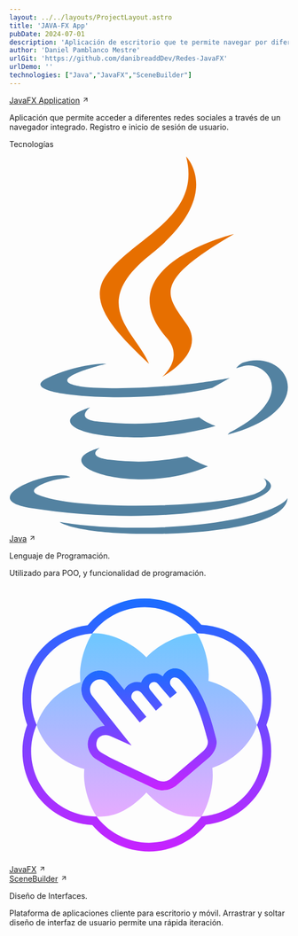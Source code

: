 ```yaml
---
layout: ../../layouts/ProjectLayout.astro
title: 'JAVA-FX App'
pubDate: 2024-07-01
description: 'Aplicación de escritorio que te permite navegar por diferentes redes sociales a través de un navegador integrado.'
author: 'Daniel Pamblanco Mestre'
urlGit: 'https://github.com/danibreaddDev/Redes-JavaFX'
urlDemo: ''
technologies: ["Java","JavaFX","SceneBuilder"]
---
```

<div class="grid items-center py-4 space-y-20">
  <div class="flex flex-col space-y-5">
  <div class="group flex space-x-1 items-center">
    <a class="text-xl text-neutral-700 dark:text-neutral-200 decoration-solid underline-offset-[5px] hover:underline" href="https://github.com/danibreaddDev/Redes-JavaFX"
    target="_blank">JavaFX Application</a>
    <svg
                width="13"
                height="13"
                stroke="currentColor"
                stroke-width="2"
                class="lucide-icon lucide lucide-arrow-up-right opacity-50 duration-200 group-hover:translate-x-[1.5px] group-hover:opacity-100 font-semibold stroke-neutral-700 dark:stroke-neutral-100"
                xmlns="http://www.w3.org/2000/svg"
                viewBox="0 0 24 24"
                fill="none"
                stroke-linecap="round"
                stroke-linejoin="round"
                ><path d="M7 7h10v10"></path><path d="M7 17 17 7"></path></svg>
                </div>
    <p class="text-sm text-neutral-600 dark:text-neutral-300">Aplicación que permite acceder a diferentes redes sociales a través de un navegador integrado. Registro e inicio de sesión de usuario.</p>
    <p class="text-lg text-neutral-700 dark:text-neutral-200">Tecnologías</p>
    <div class="grid grid-cols-1 sm:grid-cols-2 gap-10">
    <!-- Tecnología 1 -->
      <div class="flex flex-col p-5 space-y-2 ring-1 ring-gray-300 dark:ring-neutral-700 rounded-lg hover:shadow-md transition-shadow duration-500  dark:hover:shadow-neutral-300 hover:shadow-neutral-400">
        <div class="flex flex-wrap gap-2 items-center">
        <svg xmlns="http://www.w3.org/2000/svg" class="size-9" preserveAspectRatio="xMidYMid" viewBox="0 0 256 346"><path d="M83 267s-14 8 9 11c27 3 41 2 71-3 0 0 8 5 19 9-67 29-153-2-99-17M74 230s-15 11 8 13c29 3 52 3 92-4 0 0 6 5 15 8-82 24-173 2-115-17" fill="#5382A1"/><path d="M144 166c17 19-4 36-4 36s42-22 22-49c-18-26-32-38 44-82 0 0-119 29-62 95" fill="#E76F00"/><path d="M233 295s10 8-10 15c-39 12-163 15-197 0-12-5 11-13 18-14l12-2c-14-9-89 19-38 28 138 22 251-10 215-27M89 190s-63 15-22 21c17 2 51 2 83-1 26-2 52-7 52-7l-16 9c-64 16-187 8-151-9 30-14 54-13 54-13M202 253c64-33 34-66 13-61l-7 2s2-3 6-5c41-14 73 43-14 66l2-2" fill="#5382A1"/><path d="M162 0s36 36-34 91c-56 45-12 70 0 99-32-30-56-56-40-80 23-35 89-53 74-110" fill="#E76F00"/><path d="M95 345c62 4 158-3 160-32 0 0-4 11-51 20-53 10-119 9-158 2 0 0 8 7 49 10" fill="#5382A1"/>
</svg>
          <div class="flex flex-col">
            <div class="group flex space-x-1 items-center">
              <a class="text-neutral-700 dark:text-neutral-200 " href="https://www.java.com/es/" target="_blank">Java</a>
              <svg
                width="13"
                height="13"
                stroke="currentColor"
                stroke-width="2"
                class="lucide-icon lucide lucide-arrow-up-right opacity-50 duration-200 group-hover:translate-x-[1.5px] group-hover:opacity-100 font-semibold stroke-neutral-700 dark:stroke-neutral-100"
                xmlns="http://www.w3.org/2000/svg"
                viewBox="0 0 24 24"
                fill="none"
                stroke-linecap="round"
                stroke-linejoin="round"
                ><path d="M7 7h10v10"></path><path d="M7 17 17 7"></path></svg>
            </div>
            <p class="text-sm text-neutral-500 dark:text-neutral-300">Lenguaje de Programación.</p>
          </div>
        </div>
        <p class="text-sm p-1 rounded text-neutral-700 dark:text-neutral-200">Utilizado para POO, y funcionalidad de programación.</p>
      </div>
      <!-- siguiente tech -->
      <div class="flex flex-col p-5 space-y-2 ring-1 ring-gray-300 dark:ring-neutral-700 rounded-lg hover:shadow-md transition-shadow duration-500  dark:hover:shadow-neutral-300 hover:shadow-neutral-400">
        <div class="flex flex-wrap gap-2 items-center">
         <svg xmlns="http://www.w3.org/2000/svg" x="0px" y="0px" class="size-9" viewBox="0 0 64 64"><linearGradient id="wggQ9XxoUzUhZN5WQr-sja_BZz399uT6eo0_gr1" x1="31.5" x2="31.5" y1="10.98" y2="53.049" gradientUnits="userSpaceOnUse"><stop offset="0" stop-color="#6dc7ff"></stop><stop offset="1" stop-color="#e6abff"></stop></linearGradient><path fill="url(#wggQ9XxoUzUhZN5WQr-sja_BZz399uT6eo0_gr1)" d="M56.75,32c-1.56-4.97-6.23-8.81-11.13-10.11c0.04-0.47,0.06-0.94,0.06-1.42 c0-3.19-1.1-7.01-2.68-9.47c-4,0-8.92,2.62-11.6,5.5c-2.68-2.88-7.94-5.79-12.4-5.5c-1.54,2.43-2.8,6.34-2.8,9.47 c0,0.58,0.03,1.14,0.09,1.7c-4.48,1.5-8.58,5.17-10.04,9.83c1.56,4.97,6.03,8.81,10.93,10.11c-0.04,0.47-0.06,0.94-0.06,1.42 c0,3.19,1.3,7.01,2.88,9.47c0.39,0.03,0.6,0,1,0c4.16,0,7.72-2.62,10.4-5.5C34.08,50.38,37.84,53,42,53c0.74,0,1.29,0.11,2,0 c1.54-2.43,2.6-6.34,2.6-9.47c0-0.58-0.03-1.14-0.09-1.7C50.99,40.33,55.29,36.66,56.75,32z M45.65,39.59l-7.29,6.21 c-0.91,0.77-2.04,1.18-3.2,1.18c-0.55,0-1.12-0.1-1.66-0.29c0,0-8.12-3.74-10.77-5.11c-0.71-0.37-1.94-1.14-2.82-1.7 c-1.27-0.81-2.09-2.25-1.95-3.77c0.02-0.16,0.04-0.32,0.07-0.49c0.27-1.27,1.08-2.35,2.22-2.97c0.5-0.26,1.04-0.41,1.57-0.45 l-4.38-5.61c-1.48-1.87-1.18-4.61,0.65-6.1c1.83-1.5,4.51-1.2,5.98,0.67l2.28,2.79c0.21-0.42,0.5-0.8,0.88-1.11 c0.86-0.7,1.97-0.88,2.96-0.58c0.18-0.55,0.52-1.05,0.99-1.44c0.66-0.54,1.48-0.78,2.31-0.69c0.62,0.07,1.19,0.32,1.66,0.72 c0.2-0.43,0.48-0.81,0.86-1.11c1.23-1.01,3.07-1.01,4.34,0.37c2.72,2.93,4.83,5.97,7.06,15.11C47.78,36.76,46.97,38.46,45.65,39.59 z"></path><linearGradient id="wggQ9XxoUzUhZN5WQr-sjb_BZz399uT6eo0_gr2" x1="32" x2="32" y1="19.02" y2="46.98" gradientUnits="userSpaceOnUse"><stop offset="0" stop-color="#1a6dff"></stop><stop offset="1" stop-color="#c822ff"></stop></linearGradient><path fill="url(#wggQ9XxoUzUhZN5WQr-sjb_BZz399uT6eo0_gr2)" d="M47.408,35.217 c-2.228-9.134-4.342-12.179-7.053-15.112c-1.272-1.377-3.114-1.38-4.347-0.365c-0.373,0.301-0.658,0.683-0.861,1.108 c-0.468-0.395-1.038-0.645-1.655-0.714c-0.833-0.097-1.653,0.15-2.307,0.686c-0.474,0.388-0.812,0.886-0.997,1.439 c-0.985-0.3-2.093-0.122-2.952,0.582c-0.382,0.313-0.674,0.693-0.887,1.105l-2.276-2.786c-1.472-1.867-4.148-2.172-5.978-0.67 c-1.83,1.492-2.129,4.232-0.657,6.099l4.387,5.612c-0.537,0.041-1.074,0.183-1.572,0.447c-1.144,0.619-1.95,1.705-2.218,2.974 c-0.033,0.163-0.057,0.327-0.071,0.491c-0.136,1.516,0.682,2.956,1.945,3.766c0.881,0.565,2.111,1.335,2.821,1.701 c2.651,1.365,10.773,5.105,10.773,5.105c0.537,0.193,1.104,0.294,1.661,0.294c1.154,0,2.288-0.406,3.193-1.177l7.291-6.211 C46.97,38.465,47.785,36.762,47.408,35.217z M44.374,38.038l-7.292,6.201c-0.806,0.69-1.92,0.893-2.915,0.538 c0,0-7.888-3.725-10.773-5.115c-0.355-0.171-1.587-0.894-2.344-1.342c-0.677-0.401-1.154-1.134-1.113-1.932 c0.006-0.116,0.021-0.233,0.045-0.349c0.139-0.69,0.318-1.116,0.945-1.451c0.925-0.497,1.87-0.264,3.114,0.376l3.979,1.776 l-9.032-11.417c-0.786-0.995-0.627-2.456,0.348-3.248c0.975-0.802,2.397-0.639,3.193,0.365l4.025,4.929 c0.026,0.036,0.042,0.076,0.07,0.111l0.012-0.01l3.235,3.962l1.522-1.309l-3.248-3.976c-0.351-0.515-0.217-1.269,0.336-1.721 c0.535-0.439,1.319-0.349,1.765,0.216l3.339,4.088l1.5-1.333l-2.817-3.461l0.012-0.01c-0.4-0.508-0.339-1.12,0.152-1.522 c0.238-0.196,0.534-0.284,0.845-0.251c0.305,0.034,0.58,0.188,0.791,0.456l2.768,3.247l1.542-1.25l-1.313-1.566 c-0.199-0.254-0.289-0.578-0.249-0.893c0.03-0.325,0.189-0.619,0.438-0.822c0.686-0.568,1.587,0.076,1.81,0.325 c2.387,2.659,4.253,5.323,6.376,13.884C45.651,36.389,45.16,37.358,44.374,38.038z"></path><linearGradient id="wggQ9XxoUzUhZN5WQr-sjc_BZz399uT6eo0_gr3" x1="31.5" x2="31.5" y1="3" y2="61" gradientUnits="userSpaceOnUse"><stop offset="0" stop-color="#1a6dff"></stop><stop offset="1" stop-color="#c822ff"></stop></linearGradient><path fill="url(#wggQ9XxoUzUhZN5WQr-sjc_BZz399uT6eo0_gr3)" d="M32,61 c-5.036,0-9.743-2.197-12.987-6.046C9.996,54.44,3,47.08,3,38c0-2.054,0.37-4.07,1.1-6C3.37,30.07,3,28.054,3,26 c0-8.667,6.396-15.848,14.946-16.873C21.194,5.228,25.928,3,31,3c5.036,0,9.743,2.197,12.987,6.046C53.004,9.56,60,16.92,60,26 c0,2.054-0.37,4.07-1.1,6c0.729,1.93,1.1,3.946,1.1,6c0,8.667-6.396,15.848-14.946,16.873C41.806,58.772,37.072,61,32,61z M31,5 c-4.599,0-8.883,2.077-11.754,5.698l-0.264,0.334l-0.425,0.04C10.829,11.811,5,18.228,5,26c0,1.929,0.37,3.821,1.101,5.625 L6.253,32l-0.152,0.375C5.37,34.179,5,36.071,5,38c0,8.146,6.384,14.724,14.533,14.975l0.462,0.015l0.288,0.361 C23.152,56.94,27.423,59,32,59c4.599,0,8.883-2.077,11.754-5.698l0.264-0.334l0.425-0.04C52.171,52.189,58,45.772,58,38 c0-1.929-0.37-3.821-1.101-5.625L56.747,32l0.152-0.375C57.63,29.821,58,27.929,58,26c0-8.146-6.384-14.724-14.533-14.975 l-0.462-0.015l-0.288-0.361C39.848,7.06,35.577,5,31,5z"></path>
</svg>
          <div class="flex flex-col">
          <div class="flex space-x-3 items-center">
            <div class="group flex items-center space-x-1">
              <a class="text-neutral-700 dark:text-neutral-200" href="https://openjfx.io/" target="_blank">JavaFX</a>
              <svg
                width="13"
                height="13"
                stroke="currentColor"
                stroke-width="2"
                class="lucide-icon lucide lucide-arrow-up-right opacity-50 duration-200 group-hover:translate-x-[1.5px] group-hover:opacity-100 font-semibold stroke-neutral-700 dark:stroke-neutral-100"
                xmlns="http://www.w3.org/2000/svg"
                viewBox="0 0 24 24"
                fill="none"
                stroke-linecap="round"
                stroke-linejoin="round"
                ><path d="M7 7h10v10"></path><path d="M7 17 17 7"></path></svg>     
            </div>
            <div class="group flex items-center space-x-1">
            <a class="text-neutral-700 dark:text-neutral-200" href="https://gluonhq.com/products/scene-builder/" target="_blank"> SceneBuilder</a>
              <svg
                width="13"
                height="13"
                stroke="currentColor"
                stroke-width="2"
                class="lucide-icon lucide lucide-arrow-up-right opacity-50 duration-200 group-hover:translate-x-[1.5px] group-hover:opacity-100 font-semibold stroke-neutral-700 dark:stroke-neutral-100"
                xmlns="http://www.w3.org/2000/svg"
                viewBox="0 0 24 24"
                fill="none"
                stroke-linecap="round"
                stroke-linejoin="round"
                ><path d="M7 7h10v10"></path><path d="M7 17 17 7"></path></svg>
            </div>
            </div>
            <p class="text-sm text-neutral-500 dark:text-neutral-300">Diseño de Interfaces.</p>
          </div>
        </div>
        <p class="text-sm p-1 rounded text-neutral-700 dark:text-neutral-200 text-wrap">Plataforma de aplicaciones cliente para escritorio y móvil. Arrastrar y soltar diseño de interfaz de usuario permite una rápida iteración.</p>
      </div>
    </div>
</div>

